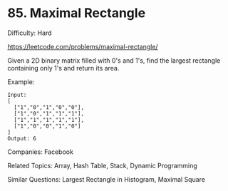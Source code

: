 # 85. Maximal Rectangle

Difficulty: Hard

https://leetcode.com/problems/maximal-rectangle/

Given a 2D binary matrix filled with 0's and 1's, find the largest rectangle containing only 1's and return its area.

Example:
```
Input:
[
  ["1","0","1","0","0"],
  ["1","0","1","1","1"],
  ["1","1","1","1","1"],
  ["1","0","0","1","0"]
]
Output: 6
```

Companies: Facebook

Related Topics: Array, Hash Table, Stack, Dynamic Programming

Similar Questions: Largest Rectangle in Histogram, Maximal Square
